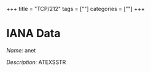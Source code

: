 +++
title = "TCP/212"
tags = [""]
categories = [""]
+++

# IANA Data

_Name:_ anet

_Description:_ ATEXSSTR

